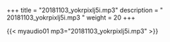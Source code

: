 +++
title = "20181103_yokrpixlj5i.mp3"
description = " 20181103_yokrpixlj5i.mp3 "
weight = 20
+++

{{< myaudio01 mp3="20181103_yokrpixlj5i.mp3" >}}

